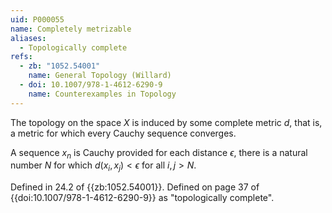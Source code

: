 ```yaml
---
uid: P000055
name: Completely metrizable
aliases:
  - Topologically complete
refs:
  - zb: "1052.54001"
    name: General Topology (Willard)
  - doi: 10.1007/978-1-4612-6290-9
    name: Counterexamples in Topology
---
```


The topology on the space $X$ is induced by some complete metric $d$,
that is, a metric for which every Cauchy sequence converges.

A sequence $x_n$ is Cauchy provided for each distance $\epsilon$, there is
a natural number $N$ for which $d(x_i,x_j)<\epsilon$ for all $i,j>N$.

Defined in 24.2 of {{zb:1052.54001}}.
Defined on page 37 of {{doi:10.1007/978-1-4612-6290-9}} as
"topologically complete".

